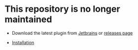 # This repository is no longer maintained

- Download the latest plugin from [Jetbrains](https://plugins.jetbrains.com/plugin/12211-easyapi) or [releases page](https://github.com/tangcent/easy-api/releases) 

- [Installation](https://github.com/tangcent/easy-api#installation)